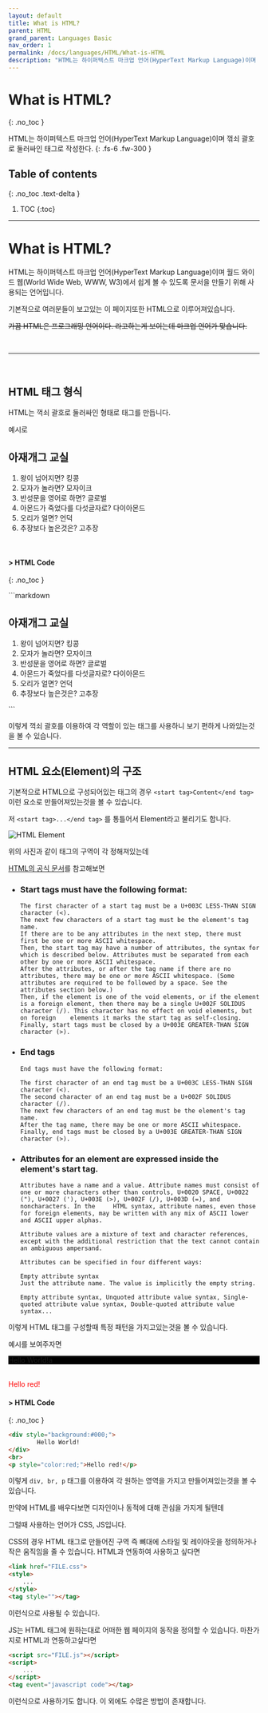 ```yaml
---
layout: default
title: What is HTML?
parent: HTML
grand_parent: Languages Basic
nav_order: 1
permalink: /docs/languages/HTML/What-is-HTML
description: "HTML는 하이퍼텍스트 마크업 언어(HyperText Markup Language)이며 꺾쇠 괄호로 둘러싸인 태그로 작성한다."
---
```


# What is HTML?
{: .no_toc }

HTML는 하이퍼텍스트 마크업 언어(HyperText Markup Language)이며 꺾쇠 괄호로 둘러싸인 태그로 작성한다.
{: .fs-6 .fw-300 }

## Table of contents
{: .no_toc .text-delta }

1. TOC
{:toc}

---

# What is HTML?

HTML는 하이퍼텍스트 마크업 언어(HyperText Markup Language)이며 월드 와이드 웹(World Wide Web, WWW, W3)에서 쉽게 볼 수 있도록 문서을 만들기 위해 사용되는 언어입니다.

기본적으로 여러분들이 보고있는 이 페이지또한 HTML으로 이루어져있습니다.

~~가끔 HTML은 프로그래밍 언어이다. 라고하는게 보이는데 마크업 언어가 맞습니다.~~

<br>

---

<br>

## HTML 태그 형식

HTML는 꺽쇠 괄호로 둘러싸인 형태로 태그를 만듭니다.

예시로

<div class="code-example" markdown="1">
<h2>아재개그 교실</h2>
<ol>
    <li>왕이 넘어지면? 킹콩</li>
    <li>모자가 놀라면? 모자이크</li>
    <li>반성문을 영어로 하면? 글로벌</li>
    <li>아몬드가 죽었다를 다섯글자로? 다이아몬드</li>
    <li>오리가 얼면? 언덕</li>
    <li>추장보다 높은것은? 고추장</li>
</ol>
<br>

#### > HTML Code
{: .no_toc }
</div>
```markdown
<h2>아재개그 교실</h2>
<ol>
    <li>왕이 넘어지면? 킹콩</li>
    <li>모자가 놀라면? 모자이크</li>
    <li>반성문을 영어로 하면? 글로벌</li>
    <li>아몬드가 죽었다를 다섯글자로? 다이아몬드</li>
    <li>오리가 얼면? 언덕</li>
    <li>추장보다 높은것은? 고추장</li>
</ol>
```

이렇게 꺽쇠 괄호를 이용하여 각 역할이 있는 태그를 사용하니 보기 편하게 나와있는것을 볼 수 있습니다.

---

## HTML 요소(Element)의 구조

기본적으로 HTML으로 구성되어있는 태그의 경우 ``<start tag>Content</end tag>`` 이런 요소로 만들어져있는것을 볼 수 있습니다.

저 ``<start tag>...</end tag>`` 를 통틀어서 Element라고 불리기도 합니다.

![HTML Element](/post_images/HTML/What-is-HTML/html-element.png)

위의 사진과 같이 태그의 구역이 각 정해져있는데 

[HTML의 공식 문서](https://html.spec.whatwg.org/multipage/syntax.html#start-tags)를 참고해보면

+ ### Start tags must have the following format:

    ```
    The first character of a start tag must be a U+003C LESS-THAN SIGN character (<).
    The next few characters of a start tag must be the element's tag name.
    If there are to be any attributes in the next step, there must first be one or more ASCII whitespace.
    Then, the start tag may have a number of attributes, the syntax for which is described below. Attributes must be separated from each other by one or more ASCII whitespace.
    After the attributes, or after the tag name if there are no attributes, there may be one or more ASCII whitespace. (Some attributes are required to be followed by a space. See the attributes section below.)
    Then, if the element is one of the void elements, or if the element is a foreign element, then there may be a single U+002F SOLIDUS character (/). This character has no effect on void elements, but on foreign    elements it marks the start tag as self-closing.
    Finally, start tags must be closed by a U+003E GREATER-THAN SIGN character (>).
    ```

+ ### End tags

    ```
    End tags must have the following format:

    The first character of an end tag must be a U+003C LESS-THAN SIGN character (<).
    The second character of an end tag must be a U+002F SOLIDUS character (/).
    The next few characters of an end tag must be the element's tag name.
    After the tag name, there may be one or more ASCII whitespace.
    Finally, end tags must be closed by a U+003E GREATER-THAN SIGN character (>).
    ```

+ ### Attributes for an element are expressed inside the element's start tag.

    ```
    Attributes have a name and a value. Attribute names must consist of one or more characters other than controls, U+0020 SPACE, U+0022 ("), U+0027 ('), U+003E (>), U+002F (/), U+003D (=), and noncharacters. In the     HTML syntax, attribute names, even those for foreign elements, may be written with any mix of ASCII lower and ASCII upper alphas.

    Attribute values are a mixture of text and character references, except with the additional restriction that the text cannot contain an ambiguous ampersand.

    Attributes can be specified in four different ways:

    Empty attribute syntax
    Just the attribute name. The value is implicitly the empty string.

    Empty attribute syntax, Unquoted attribute value syntax, Single-quoted attribute value syntax, Double-quoted attribute value syntax...
    ```

이렇게 HTML 태그를 구성할때 특정 패턴을 가지고있는것을 볼 수 있습니다.

예시를 보여주자면

<div class="code-example" markdown="1">
<div style="background:#000;">
    Hello World!a
</div>
<br>
<p style="color:red;">Hello red!</p>

#### > HTML Code
</div>
{: .no_toc }

```html
<div style="background:#000;">
        Hello World!
</div>
<br>
<p style="color:red;">Hello red!</p>
```

이렇게 ``div, br, p`` 태그를 이용하여 각 원하는 영역을 가지고 만들어져있는것을 볼 수 있습니다.

만약에 HTML를 배우다보면 디자인이나 동적에 대해 관심을 가지게 될텐데

그럴때 사용하는 언어가 CSS, JS입니다.

CSS의 경우 HTML 태그로 만들어진 구역 즉 뼈대에 스타일 및 레이아웃을 정의하거나 작은 움직임을 줄 수 있습니다.
HTML과 연동하여 사용하고 싶다면

```html
<link href="FILE.css">
<style>
    ...
</style>
<tag style=""></tag>
```

이런식으로 사용될 수 있습니다.

JS는 HTML 태그에 원하는대로 어떠한 웹 페이지의 동작을 정의할 수 있습니다.
마찬가지로 HTML과 연동하고싶다면

```html
<script src="FILE.js"></script>
<script>
    ...
</script>
<tag event="javascript code"></tag>
```

이런식으로 사용하기도 합니다.
이 외에도 수많은 방법이 존재합니다.